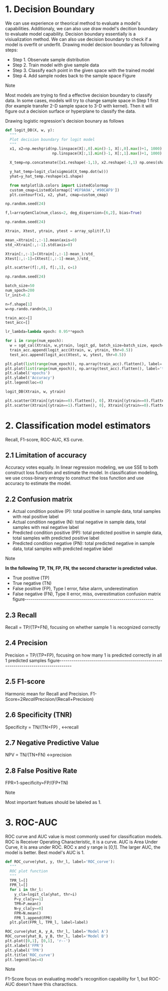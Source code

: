# 1. Decision Boundary
We can use experience or theorical method to evaluate a model's capabilities. Additionaly, we can also use draw model's decition boundary to evaluate model capability.
Decision boundary essentially is a visiualization method. We can also use decision boundary to check if a model is overfit or underfit. Drawing model decision boundary as following steps:
- Step 1. Observate sample distribution
- Step 2. Train model with give sample data
- Step 3. Classify each point in the given space with the trained model
- Step 4. Add sample nodes back to the sample space
Figure

> [!NOTE]
> Most models are trying to find a effective decision boundary to classify data. In some cases, models will try to change sample space in Step 1 first (for example transfer 2-D sample space to 3-D with kernel). Then it will figure out a decision surface or hyperplane to classify the data.

Drawing logistic regression's decision bounary as follows
```python
def logit_DB(X, w, y):
  """
  Plot decision boundary for logit model
  """
  x1, x2=np.meshgrid(np.linspace(X[:,0].min()-1, X[:,0].max()+1, 1000).reshape(-1,1),
                     np.linspace(X[:,1].min()-1, X[:,1].max()+1, 1000).reshape(-1,1))

  X_temp=np.concatenate([x1.reshape(-1,1), x2.reshape(-1,1) np.ones(shape=(1000000, 1))], )

  y_hat_temp=logit_cla(sigmoid(X_temp.dot(w)))
  yhat=y_hat_temp.reshape(x1.shape)

  from matplotlib.colors import ListedColormap
  custom_cmap=ListedColormap(['#EF9A9A','#90CAF9'])
  plt.contourf(x1, x2, yhat, cmap=custom_cmap)

np.random.seed(24)

f,l=arrayGenCla(num_class=2, deg_dispersion=[6,2], bias=True)

np.random.seed(24)

Xtrain, Xtest, ytrain, ytest = array_split(f,l)

mean_=Xtrain[:,:-1].mean(axis=0)
std_=Xtrain[:,:-1].std(axis=0)

Xtrain[:,:-1]=(Xtrain[:,:-1]-mean_)/std_
Xtest[:,:-1]=(Xtest[:,:-1]-mean_)/std_

plt.scatter(f[:,0], f[:,1], c=1)

np.random.seed(24)

batch_size=50
num_spoch=200
lr_init=0.2

n=f.shape[1]
w=np.rando.randn(n,1)

train_acc=[]
test_acc=[]

lr_lambda=lambda epoch: 0.95**epoch

for i in range(num_epoch):
  w = sgd_cal(Xtrain, w,ytrain, logit_gd, batch_size=batch_size, epoch=1, lr=lr_init*lr_lambda(i))
  train_acc.append(logit_acc(Xtrain, w, ytrain, thr=0.5))
  test_acc.append(logit_acc(Xtest, w, ytest, thr=0.5))

plt.plot(list(range(num_epoch)), np.array(train_acc).flatten(), label='train_acc')
plt.plot(list(range(num_epoch)), np.array(test_acc).flatten(), label='test_acc')
plt.xlabel('epochs')
plt.ylabel('Accuracy')
plt.legend(loc=4)

logit_DB(Xtrain, w, ytrain)

plt.scatter(Xtrain[(ytrain==0).flatten(), 0], Xtrain[(ytrain==0).flatten(),1],color='red')
plt.scatter(Xtrain[(ytrain==1).flatten(), 0], Xtrain[(ytrain==0).flatten(),1],color='blue')
```
# 2. Classification model estimators
Recall, F1-score, ROC-AUC, KS curve.
## 2.1 Limitation of accuracy
Accuracy votes equally. 
In linear regression modeling, we use SSE to both construct loss function and estimate the model. In classification modeling, we use cross-binary entropy to construct the loss function and use accuracy to estimate the model.
## 2.2 Confusion matrix
- Actual condition positive (P): total positive in sample data, total samples with real positive label
- Actual condition negative (N): total negative in sample data, total samples with real negative label
- Predicted condition positive (PP): total predicted positive in sample data, total samples with predicted positive label
- Predicted condition negative (PN): total predicted negative in sample data, total samples with predicted negative label

> [!NOTE]
> **In the following TP, TN, FP, FN, the second character is predicted value.**
- True positive (TP)
- True negative (TN)
- False positive (FP), Type I error, false alarm, underestimation
- False negative (FN), Type II error, miss, overestimation
confusion matrix figure----------------------------------------------------------------

## 2.3 Recall
Recall = TP/(TP+FN), focusing on whether sample 1 is recognized correctly
## 2.4 Precision
Precision = TP/(TP+FP), focusing on how many 1 is predicted correctly in all 1 predicted samples
figure------------------------------------------------------------------------------------
## 2.5 F1-score
Harmonic mean for Recall and Precision.
F1-Score=2*Recall*Precision/(Recall+Precision)
## 2.6 Specificity (TNR)
Specificity = TN/(TN+FP) , <->recall
## 2.7 Negative Predictive Value
NPV = TN/(TN+FN) <->precision
## 2.8 False Positive Rate
FPR=1-specificity=FP/(FP+TN)

> [!NOTE]
> Most important featues should be labeled as 1.

# 3. ROC-AUC
ROC curve and AUC value is most commonly used for classification models.
ROC is Receiver Operating Characteristic, it is a curve. AUC is Area Under Curve, it is area under ROC.
ROC x and y range is [0,1]. The larger AUC, the model is better. Best model's AUC is 1.
```python
def ROC_curve(yhat, y, thr_l, label='ROC_corve'):
  """
  ROC plot function
  """
  TPR_l=[]
  FPR_l=[]
  for i in thr_l:
    y_cla=logit_cla(yhat, thr=i)
    P=y_cla[y==1]
    TPR=P.mean()
    N=y_cla[y==0]
    FPR=N.mean()
    FPR_l.append(FPR)
  plt.plot(FPR_l, TPR_l, label=label)

ROC_curve(yhat_A, y_A, thr_l, label='Model A')
ROC_curve(yhat_B, y_B, thr_l, label='Model B')
plt.plot([0,1], [0,1], 'r--')
plt.xlabel('FPR')
plt.ylabel('TPR')
plt.title('ROC_curve')
plt.legend(loc=4)
```
> [!NOTE]
> F1-Score focus on evaluating model's recognition capability for 1, but ROC-AUC doesn't have this charactiscs. 















